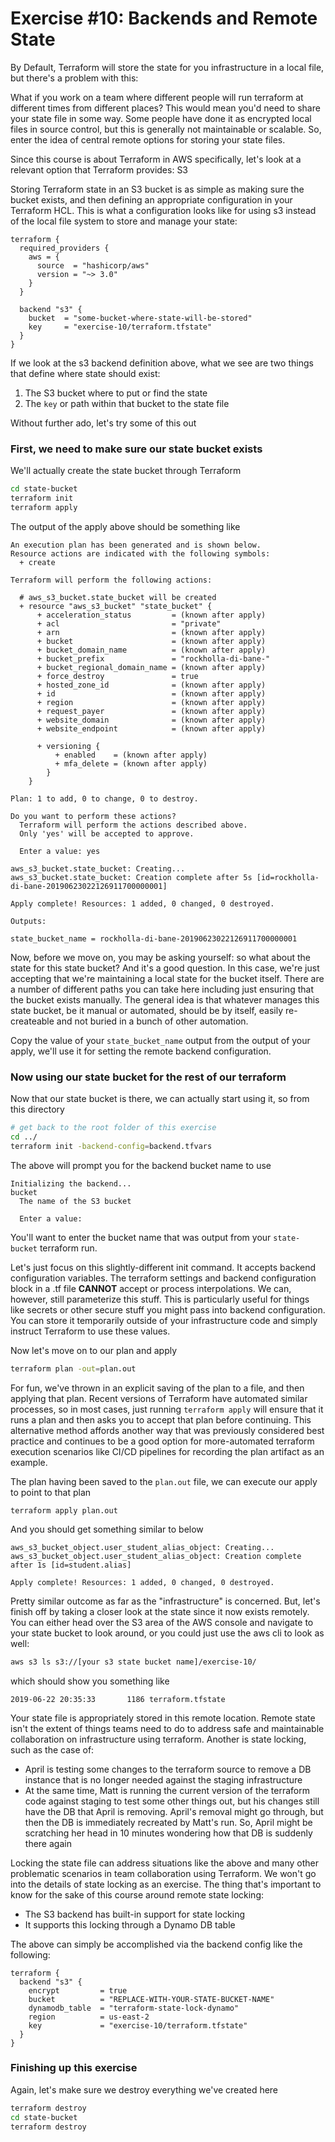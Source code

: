 # Exercise #10: Backends and Remote State

By Default, Terraform will store the state for you infrastructure in a local file, but there's a problem with this:

What if you work on a team where different people will run terraform at different times from different places? This would mean you'd need to share your state file in some way. Some people have done it as encrypted local files in source control, but this is generally not maintainable or scalable. So, enter the idea of central remote options for storing your state files.

Since this course is about Terraform in AWS specifically, let's look at a relevant option that Terraform provides: S3

Storing Terraform state in an S3 bucket is as simple as making sure the bucket exists, and then defining an appropriate configuration in your Terraform HCL. This is what a configuration looks like for using s3 instead of the local file system to store and manage your state:

```hcl
terraform {
  required_providers {
    aws = {
      source  = "hashicorp/aws"
      version = "~> 3.0"
    }
  }
  
  backend "s3" {
    bucket  = "some-bucket-where-state-will-be-stored"
    key     = "exercise-10/terraform.tfstate"
  }
}
```

If we look at the s3 backend definition above, what we see are two things that define where state should exist:

1. The S3 bucket where to put or find the state
1. The `key` or path within that bucket to the state file

Without further ado, let's try some of this out

### First, we need to make sure our state bucket exists

We'll actually create the state bucket through Terraform

```bash
cd state-bucket
terraform init
terraform apply
```

The output of the apply above should be something like

```
An execution plan has been generated and is shown below.
Resource actions are indicated with the following symbols:
  + create

Terraform will perform the following actions:

  # aws_s3_bucket.state_bucket will be created
  + resource "aws_s3_bucket" "state_bucket" {
      + acceleration_status         = (known after apply)
      + acl                         = "private"
      + arn                         = (known after apply)
      + bucket                      = (known after apply)
      + bucket_domain_name          = (known after apply)
      + bucket_prefix               = "rockholla-di-bane-"
      + bucket_regional_domain_name = (known after apply)
      + force_destroy               = true
      + hosted_zone_id              = (known after apply)
      + id                          = (known after apply)
      + region                      = (known after apply)
      + request_payer               = (known after apply)
      + website_domain              = (known after apply)
      + website_endpoint            = (known after apply)

      + versioning {
          + enabled    = (known after apply)
          + mfa_delete = (known after apply)
        }
    }

Plan: 1 to add, 0 to change, 0 to destroy.

Do you want to perform these actions?
  Terraform will perform the actions described above.
  Only 'yes' will be accepted to approve.

  Enter a value: yes

aws_s3_bucket.state_bucket: Creating...
aws_s3_bucket.state_bucket: Creation complete after 5s [id=rockholla-di-bane-20190623022126911700000001]

Apply complete! Resources: 1 added, 0 changed, 0 destroyed.

Outputs:

state_bucket_name = rockholla-di-bane-20190623022126911700000001
```

Now, before we move on, you may be asking yourself: so what about the state for this state bucket? And it's a good question. In this case, we're just accepting that we're maintaining a local state for the bucket itself. There are a number of different paths you can take here including just ensuring that the bucket exists manually. The general idea is that whatever manages this state bucket, be it manual or automated, should be by itself, easily re-createable and not buried in a bunch of other automation.

Copy the value of your `state_bucket_name` output from the output of your apply, we'll use it for setting the remote backend configuration.

### Now using our state bucket for the rest of our terraform

Now that our state bucket is there, we can actually start using it, so from this directory

```bash
# get back to the root folder of this exercise
cd ../
terraform init -backend-config=backend.tfvars
```

The above will prompt you for the backend bucket name to use

```
Initializing the backend...
bucket
  The name of the S3 bucket

  Enter a value:
```

You'll want to enter the bucket name that was output from your `state-bucket` terraform run.

Let's just focus on this slightly-different init command. It accepts backend configuration variables. The terraform settings and backend configuration block in a .tf file **CANNOT** accept or process interpolations. We can, however, still parameterize this stuff. This is particularly useful for things like secrets or other secure stuff you might pass into backend configuration. You can store it temporarily outside of your infrastructure code and simply instruct Terraform to use these values.

Now let's move on to our plan and apply

```bash
terraform plan -out=plan.out
```

For fun, we've thrown in an explicit saving of the plan to a file, and then applying that plan. Recent versions of Terraform have automated similar processes, so in most cases, just running `terraform apply` will ensure that it runs a plan and then asks you to accept that plan before continuing. This alternative method affords another way that was previously considered best practice and continues to be a good option for more-automated terraform execution scenarios like CI/CD pipelines for recording the plan artifact as an example.

The plan having been saved to the `plan.out` file, we can execute our apply to point to that plan

```
terraform apply plan.out
```

And you should get something similar to below

```
aws_s3_bucket_object.user_student_alias_object: Creating...
aws_s3_bucket_object.user_student_alias_object: Creation complete after 1s [id=student.alias]

Apply complete! Resources: 1 added, 0 changed, 0 destroyed.

```

Pretty similar outcome as far as the "infrastructure" is concerned. But, let's finish off by taking a closer look at the state since it now exists remotely. You can either head over the S3 area of the AWS console and navigate to your state bucket to look around, or you could just use the aws cli to look as well:

```bash
aws s3 ls s3://[your s3 state bucket name]/exercise-10/
```

which should show you something like

```
2019-06-22 20:35:33       1186 terraform.tfstate
```

Your state file is appropriately stored in this remote location. Remote state isn't the extent of things teams need to do to
address safe and maintainable collaboration on infrastructure using terraform. Another is state locking, such as the case of:

* April is testing some changes to the terraform source to remove a DB instance that is no longer needed against the staging infrastructure
* At the same time, Matt is running the current version of the terraform code against staging to test some other things out, but his changes still have the DB that April is removing. April's removal might go through, but then the DB is immediately recreated by Matt's run. So, April might be scratching her head in 10 minutes wondering how that DB is suddenly there again

Locking the state file can address situations like the above and many other problematic scenarios in team collaboration using Terraform. We won't go into the details of state locking as an exercise. The thing that's important to know for the sake of this course around remote state locking:

* The S3 backend has built-in support for state locking
* It supports this locking through a Dynamo DB table

The above can simply be accomplished via the backend config like the following:

```hcl
terraform {
  backend "s3" {
    encrypt         = true
    bucket          = "REPLACE-WITH-YOUR-STATE-BUCKET-NAME"
    dynamodb_table  = "terraform-state-lock-dynamo"
    region          = us-east-2
    key             = "exercise-10/terraform.tfstate"
  }
}
```

### Finishing up this exercise

Again, let's make sure we destroy everything we've created here

```bash
terraform destroy
cd state-bucket
terraform destroy
```
